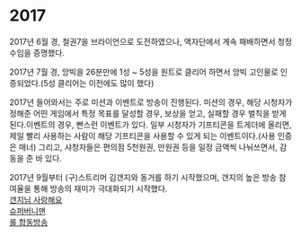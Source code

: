 # 2017
2017년 6월 경, 철권7을 브라이언으로 도전하였으나, 액자단에서 계속 패배하면서 청정수임을 증명했다.

2017년 7월 경, 앙빅을 26분만에 1성 ~ 5성을 원트로 클리어 하면서 앙빅 고인물로 인증되었다.(5성 클리어는 이전에도 많이 했다)

2017년 들어와서는 주로 미션과 이벤트로 방송이 진행된다. 미션의 경우, 해당 시청자가 정해준 어떤 게임에서 특정 목표를 달성할 경우, 보상을 얻고, 실패할 경우 벌칙을 받게된다.이벤트의 경우, 빤스런 이벤트가 있다. 일부 시청자가 기프티콘을 트게더에 올리면, 제일 빨리 사용하는 사람이 해당 기프티콘을 사용할 수 있게 되는 이벤트이다.(사용 인증은 매너) 그리고, 샤청자들은 편의점 5천원권, 만원권 등을 일정 금액씩 나눠쓰면서, 감동을 준 바 있다.

2017년 9월부터 (구)스트리머 김갠지와 동거를 하기 시작했으며, 갠지의 높은 방송 참여율을 통해 방송의 재미가 극대화되기 시작했다.  
[갠지님 사랑해요](https://clips.twitch.tv/DeafProductiveCarrotKappaWealth)  
[슈퍼버니맨](https://clips.twitch.tv/TameEnchantingEchidnaKappaWealth)  
[롤 합동방송](https://clips.twitch.tv/SleepyObliqueGarageArsonNoSexy)  
